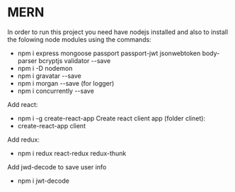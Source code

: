 # MERN

In order to run this project you need have nodejs installed and also to install the folowing node modules using the commands:

- npm i express mongoose passport passport-jwt jsonwebtoken body-parser bcryptjs validator --save
- npm i -D nodemon
- npm i gravatar --save
- npm i morgan --save (for logger)
- npm i concurrently --save

Add react:

- npm i -g create-react-app
  Create react client app (folder clinet):
- create-react-app client

Add redux:

- npm i redux react-redux redux-thunk

Add jwd-decode to save user info

- npm i jwt-decode
